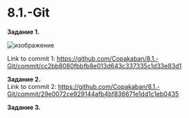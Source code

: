 # 8.1.-Git
**Задание 1.**  

![изображение][def]


[def]: https://user-images.githubusercontent.com/118304300/229773998-6483a318-f360-41c6-a068-747a9421d795.png

Link to commit 1: https://github.com/Copakaban/8.1.-Git/commit/cc2bb8080fbbfb8e013d643c337335c1d33e83d1  

**Задание 2.**  
Link to commit 2: https://github.com/Copakaban/8.1.-Git/commit/29e0072ce929144afb4bf836671e1dd1c1eb0435

**Задание 3.**  

